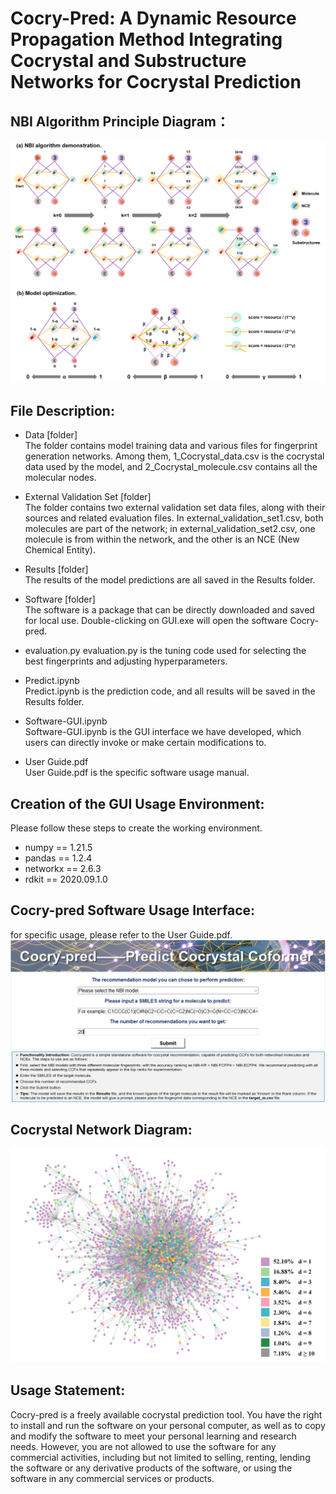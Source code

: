 # Cocry-Pred: A Dynamic Resource Propagation Method Integrating Cocrystal and Substructure Networks for Cocrystal Prediction

## NBI Algorithm Principle Diagram：
![image](https://github.com/17855461143/cocry_pred/blob/main/figure/1.png?raw=true)

## File Description:
* Data [folder]  
  The folder contains model training data and various files for fingerprint generation networks. Among them, 1_Cocrystal_data.csv is the cocrystal data used by the model, and 2_Cocrystal_molecule.csv contains all the molecular nodes.
    
* External Validation Set [folder]  
  The folder contains two external validation set data files, along with their sources and related evaluation files. In external_validation_set1.csv, both molecules are part of the network; in external_validation_set2.csv, one molecule is from within the network, and the other is an NCE (New Chemical Entity).
  
* Results [folder]  
  The results of the model predictions are all saved in the Results folder.
    
* Software [folder]  
  The software is a package that can be directly downloaded and saved for local use. Double-clicking on GUI.exe will open the software Cocry-pred.
    
* evaluation.py
  evaluation.py is the tuning code used for selecting the best fingerprints and adjusting hyperparameters.
  
* Predict.ipynb  
  Predict.ipynb is the prediction code, and all results will be saved in the Results folder.
  
* Software-GUI.ipynb  
  Software-GUI.ipynb is the GUI interface we have developed, which users can directly invoke or make certain modifications to.
  
* User Guide.pdf  
  User Guide.pdf is the specific software usage manual.
  
## Creation of the GUI Usage Environment:  
Please follow these steps to create the working environment.  
* numpy == 1.21.5  
* pandas == 1.2.4  
* networkx == 2.6.3  
* rdkit == 2020.09.1.0  

  
## Cocry-pred Software Usage Interface:
for specific usage, please refer to the User Guide.pdf.
![image](https://github.com/17855461143/cocry_pred/blob/main/figure/2.png?raw=true)

## Cocrystal Network Diagram:
![image](https://github.com/17855461143/cocry_pred/blob/main/figure/3.png?raw=true)

## Usage Statement:
Cocry-pred is a freely available cocrystal prediction tool. You have the right to install and run the software on your personal computer, as well as to copy and modify the software to meet your personal learning and research needs. However, you are not allowed to use the software for any commercial activities, including but not limited to selling, renting, lending the software or any derivative products of the software, or using the software in any commercial services or products.
